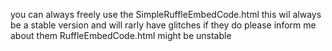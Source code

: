 you can always freely use the SimpleRuffleEmbedCode.html this wil always be a stable version and will rarly have glitches if they do please inform me about them
RuffleEmbedCode.html might be unstable
